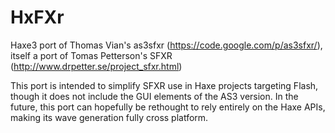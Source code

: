 HxFXr
=====

Haxe3 port of Thomas Vian's as3sfxr (https://code.google.com/p/as3sfxr/), itself a port of Tomas Petterson's SFXR (http://www.drpetter.se/project_sfxr.html)

This port is intended to simplify SFXR use in Haxe projects targeting Flash, though it does not include the GUI elements of the AS3 version.
In the future, this port can hopefully be rethought to rely entirely on the Haxe APIs, making its wave generation fully cross platform. 
